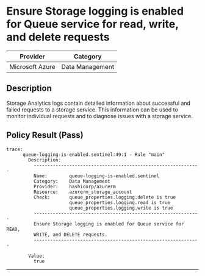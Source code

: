 # Ensure Storage logging is enabled for Queue service for read, write, and delete requests

| Provider        | Category        |
|-----------------|-----------------|
| Microsoft Azure | Data Management |

## Description
Storage Analytics logs contain detailed information about successful and failed requests to a storage service. This information can be used to monitor individual requests and to diagnose issues with a storage service.

## Policy Result (Pass)
```shell
trace:
      queue-logging-is-enabled.sentinel:49:1 - Rule "main"
        Description:
          -------------------------------------------------------------
          Name:        queue-logging-is-enabled.sentinel
          Category:    Data Management
          Provider:    hashicorp/azurerm
          Resource:    azurerm_storage_account
          Check:       queue_properties.logging.delete is true
                       queue_properties.logging.read is true
                       queue_properties.logging.write is true
          -------------------------------------------------------------
          Ensure Storage logging is enabled for Queue service for READ,
          WRITE, and DELETE requests.
          -------------------------------------------------------------

        Value:
          true
```

---